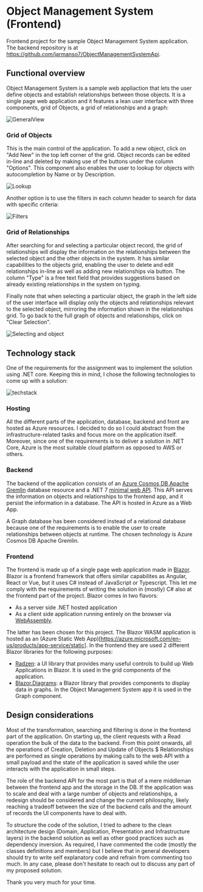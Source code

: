 # Object Management System (Frontend)
Frontend project for the sample Object Management System application. The backend repository is at https://github.com/jarmanso7/ObjectManagementSystemApi.

## Functional overview

Object Management System is a sample web appliaction that lets the user define objects and establish relationships between those objects.
It is a single page web application and it features a lean user interface with three components, grid of Objects, a grid of relationships and a graph:

![GeneralView](https://user-images.githubusercontent.com/19256433/232626356-adf07dfe-2b42-4d26-a5a8-3004e15e2428.png)

### Grid of Objects

This is the main control of the application. To add a new object, click on "Add New" in the top left corner of the grid. Object records can be edited in-line and deleted by making use of the buttons under the column "Options". This component also enables the user to lookup for objects with autocompletion by Name or by Description. 

![Lookup](https://user-images.githubusercontent.com/19256433/232626597-ada92700-cb7f-473f-8d47-94d756e2531d.png)

 Another option is to use the filters in each column header to search for data with specific criteria:
 
 ![Filters](https://user-images.githubusercontent.com/19256433/232626995-3810e9b4-ef52-4fc1-a5f2-5a0bc1dc4cf2.png)
 
 
### Grid of Relationships

After searching for and selecting a particular object record, the grid of relationships will display the information on the relationships between the selected object and the other objects in the system. It has similar capabilities to the objects grid, enabling the user to delete and edit relationships in-line as well as adding new relationships via button. The column "Type" is a free text field that provides suggestions based on already existing relationships in the system on typing.

Finally note that when selecting a particular object, the graph in the left side of the user interface will display only the objects and relationships relevant to the selected object, mirroring the information shown in the relationships grid. To go back to the full graph of objects and relationships, click on "Clear Selection".

![Selecting and object](https://user-images.githubusercontent.com/19256433/232628113-81c76fa9-0558-48d0-80f1-7f620981341a.png)

## Technology stack

One of the requirements for the assignment was to implement the solution using .NET core. Keeping this in mind, I chose the following technologies to come up with a solution:

![techstack](https://user-images.githubusercontent.com/19256433/232635657-fb5512f7-dd7d-4ca3-95fb-450869b1d2a4.png)

### Hosting

All the different parts of the application, database, backend and front are hosted as Azure resources. I decided to do so I could abstract from the infrastructure-related tasks and focus more on the application itself. Moreover, since one of the requirements is to deliver a solution in .NET Core, Azure is the most suitable cloud platform as opposed to AWS or others.

### Backend

The backend of the application consists of an [Azure Cosmos DB Apache Gremlin](https://learn.microsoft.com/en-us/azure/cosmos-db/gremlin/modeling) database resource and a .NET 7 [minimal web API](https://learn.microsoft.com/en-us/aspnet/core/fundamentals/minimal-apis?view=aspnetcore-7.0). This API serves the information on objects and relationships to the frontend app, and it persist the information in a database. The API is hosted in Azure as a Web App.

A Graph database has been considered instead of a relational database because one of the requirements is to enable the user to create relationships between objects at runtime. The chosen technology is Azure Cosmos DB Apache Gremlin.

### Frontend

The frontend is made up of a single page web application made in [Blazor](https://dotnet.microsoft.com/en-us/apps/aspnet/web-apps/blazor). Blazor is a frontend framework that offers similar capabilites as Angular, React or Vue, but it uses C# instead of JavaScript or Typescript. This let me comply with the requirements of writing the solution in (mostly) C# also at the frontend part of the project. Blazor comes in two flavors:

- As a server side .NET hosted application
- As a client side application running entirely on the browser via [WebAssembly](https://webassembly.org/).

The latter has been chosen for this project. The Blazor WASM application is hosted as an (Azure Static Web App)[https://azure.microsoft.com/en-us/products/app-service/static]. In the frontend they are used 2 different Blazor libraries for the following purposes:

- [Radzen](https://www.radzen.com/]https://github.com/Blazor-Diagrams/Blazor.Diagrams): a UI library that provides many useful controls to build up Web Applications in Blazor. It is used in the grid components of the application.
- [Blazor.Diagrams](https://github.com/Blazor-Diagrams/Blazor.Diagrams): a Blazor library that provides components to display data in graphs. In the Object Management System app it is used in the Graph component.

## Design considerations

Most of the transformation, searching and filtering is done in the frontend part of the application. On starting up, the client requests with a Read operation the bulk of the data to the backend. From this point onwards, all the operations of Creation, Deletion and Update of Objects $ Relationships are performed as single operations by making calls to the web API with a small payload and the state of the application is saved while the user interacts with the application in small steps.

The role of the backend API for the most part is that of a mere middleman between the frontend app and the storage in the DB. If the application was to scale and deal with a large number of objects and relationships, a redesign should be considered and change the current philosophy, likely reaching a tradeoff between the size of the backend calls and the amount of records the UI components have to deal with.

To structure the code of the solution, I tried to adhere to the clean architecture design (Domain, Application, Presentation and Infrastructure layers) in the backend solution as well as other good practices such as dependency inversion. As required, I have commented the code (mostly the classes definitions and members) but I believe that in general developers should try to write self explanatory code and refrain from commenting too much. In any case, please don't hesitate to reach out to discuss any part of my proposed solution.

Thank you very much for your time.
